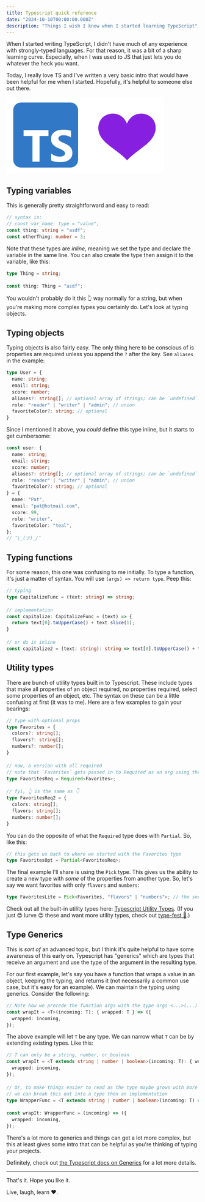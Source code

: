 ```yaml
---
title: Typescript quick reference
date: "2024-10-10T00:00:00.000Z"
description: "Things I wish I knew when I started learning TypeScript"
---
```


When I started writing TypeScript, I didn't have much of any experience with strongly-typed languages. For that reason, it was a bit of a sharp learning curve. Especially, when I was used to JS that just lets you do whatever the heck you want.

Today, I really love TS and I've written a very basic intro that would have been helpful for me when I started. Hopefully, it's helpful to someone else out there.

![I love TS](./love-typescript.png)

## Typing variables

This is generally pretty straightforward and easy to read:

```ts
// syntax is:
// const var_name: type = "value";
const thing: string = "asdf";
const otherThing: number = 3;
```

Note that these types are _inline_, meaning we set the type and declare the variable in the same line. You can also create the type then assign it to the variable, like this:

```ts
type Thing = string;

const thing: Thing = "asdf";
```

You wouldn't probably do it this 👆 way normally for a string, but when you're making more complex types you certainly do. Let's look at typing objects.

## Typing objects

Typing objects is also fairly easy. The only thing here to be conscious of is properties are required unless you append the `?` after the key. See `aliases` in the example:

```ts
type User = {
  name: string;
  email: string;
  score: number;
  aliases?: string[]; // optional array of strings; can be `undefined`.
  role: "reader" | "writer" | "admin"; // union
  favoriteColor?: string; // optional
}
```

Since I mentioned it above, you _could_ define this type inline, but it starts to get cumbersome:

```ts
const user: {
  name: string;
  email: string;
  score: number;
  aliases?: string[]; // optional array of strings; can be `undefined`.
  role: "reader" | "writer" | "admin"; // union
  favoriteColor?: string; // optional
} = {
  name: "Pat",
  email: "pat@hotmail.com",
  score: 99,
  role: "writer",
  favoriteColor: "teal",
};
// ¯\_(ツ)_/¯
```

## Typing functions

For some reason, this one was confusing to me initially. To type a function, it's just a matter of syntax. You will use `(args) => return type`. Peep this:

```ts
// typing
type CapitalizeFunc = (text: string) => string;

// implementation
const capitalize: CapitalizeFunc = (text) => {
  return text[0].toUpperCase() + text.slice(1);
}

// or do it inline
const capitalize2 = (text: string): string => text[0].toUpperCase() + text.slice(1);
```

## Utility types

There are bunch of utility types built in to Typescript. These include types that make all properties of an object required, no properties required, select some properties of an object, etc. The syntax on these can be a little confusing at first (it was to me). Here are a few examples to gain your bearings:

```ts
// type with optional props
type Favorites = {
  colors?: string[];
  flavors?: string[];
  numbers?: number[];
}

// now, a version with all required
// note that `Favorites` gets passed in to Required as an arg using the <...> syntax 
type FavoritesReq = Required<Favorites>;

// fyi, 👆 is the same as 👇
type FavoritesReq2 = {
  colors: string[];
  flavors: string[];
  numbers: number[];
}
```

You can do the opposite of what the `Required` type does with `Partial`. So, like this:

```ts
// this gets us back to where we started with the Favorites type
type FavoritesOpt = Partial<FavoritesReq>;
```

The final example I'll share is using the `Pick` type. This gives us the ability to create a new type with _some_ of the properties from another type. So, let's say we want favorites with only `flavors` and `numbers`:

```ts
type FavoritesLite = Pick<Favorites, "flavors" | "numbers">; // the second arg here is a union of the keys we want
```

Check out all the built-in utility types here: [Typescript Utility Types](https://www.typescriptlang.org/docs/handbook/utility-types.html). (If you just 😍 lurve 😍 these and want more utility types, check out [type-fest 🎉](https://github.com/sindresorhus/type-fest).)

## Type Generics

This is _sort of_ an advanced topic, but I think it's quite helpful to have some awareness of this early on. Typescript has "generics" which are types that receive an argument and use the type of the argument in the resulting type.

For our first example, let's say you have a function that wraps a value in an object, keeping the typing, and returns it (not necessarily a common use case, but it's easy for an example). We can maintain the typing using generics. Consider the following:

```ts
// Note how we precede the function args with the type args <...>(...) => ...
const wrapIt = <T>(incoming: T): { wrapped: T } => ({
  wrapped: incoming,
});
```

The above example will let `T` be any type. We can narrow what `T` can be by extending existing types. Like this:

```ts
// T can only be a string, number, or boolean
const wrapIt = <T extends string | number | boolean>(incoming: T): { wrapped: T } => ({
  wrapped: incoming,
});

// Or, to make things easier to read as the type maybe grows with more props
// we can break this out into a type then an implementation
type WrapperFunc = <T extends string | number | boolean>(incoming: T) => { wrapped: T };

const wrapIt: WrapperFunc = (incoming) => ({
  wrapped: incoming,
});
```

There's a lot more to generics and things can get a lot more complex, but this at least gives some intro that can be helpful as you're thinking of typing your projects.

Definitely, check out [the Typescript docs on Generics](https://www.typescriptlang.org/docs/handbook/2/generics.html) for a lot more details.

---

That's it. Hope you like it.

Live, laugh, learn ❤️.
